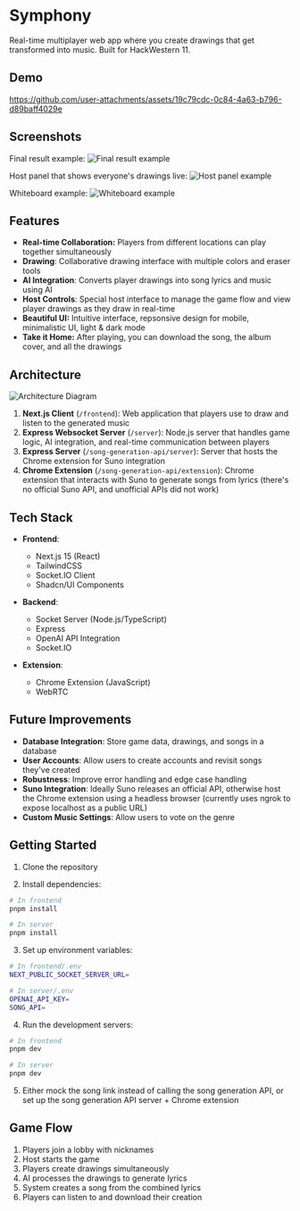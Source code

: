 # Symphony

Real-time multiplayer web app where you create drawings that get transformed into music. Built for HackWestern 11.

## Demo

https://github.com/user-attachments/assets/19c79cdc-0c84-4a63-b796-d89baff4029e

## Screenshots

Final result example:
![Final result example](https://github.com/user-attachments/assets/5fa060df-bac7-45b8-a42e-75451509b61b)

Host panel that shows everyone's drawings live:
![Host panel example](https://github.com/user-attachments/assets/77d3ab4d-6caf-44bc-a244-9bab5dcfc181)

Whiteboard example:
![Whiteboard example](https://github.com/user-attachments/assets/5ecf03fa-00cf-4a09-b5d1-00422edc8732)

## Features

- **Real-time Collaboration:** Players from different locations can play together simultaneously
- **Drawing**: Collaborative drawing interface with multiple colors and eraser tools
- **AI Integration**: Converts player drawings into song lyrics and music using AI
- **Host Controls**: Special host interface to manage the game flow and view player drawings as they draw in real-time
- **Beautiful UI:** Intuitive interface, repsonsive design for mobile, minimalistic UI, light & dark mode
- **Take it Home:** After playing, you can download the song, the album cover, and all the drawings

## Architecture

![Architecture Diagram](https://github.com/user-attachments/assets/546f554e-483a-4c1f-b14e-382673fc4383)

1. **Next.js Client** (`/frontend`): Web application that players use to draw and listen to the generated music
2. **Express Websocket Server** (`/server`): Node.js server that handles game logic, AI integration, and real-time communication between players
3. **Express Server** (`/song-generation-api/server`): Server that hosts the Chrome extension for Suno integration
4. **Chrome Extension** (`/song-generation-api/extension`): Chrome extension that interacts with Suno to generate songs from lyrics (there's no official Suno API, and unofficial APIs did not work)

## Tech Stack

- **Frontend**:

  - Next.js 15 (React)
  - TailwindCSS
  - Socket.IO Client
  - Shadcn/UI Components

- **Backend**:

  - Socket Server (Node.js/TypeScript)
  - Express
  - OpenAI API Integration
  - Socket.IO

- **Extension**:
  - Chrome Extension (JavaScript)
  - WebRTC

## Future Improvements

- **Database Integration**: Store game data, drawings, and songs in a database
- **User Accounts**: Allow users to create accounts and revisit songs they've created
- **Robustness**: Improve error handling and edge case handling
- **Suno Integration**: Ideally Suno releases an official API, otherwise host the Chrome extension using a headless browser (currently uses ngrok to expose localhost as a public URL)
- **Custom Music Settings**: Allow users to vote on the genre

## Getting Started

1. Clone the repository

2. Install dependencies:

```bash
# In frontend
pnpm install

# In server
pnpm install
```

3. Set up environment variables:

```bash
# In frontend/.env
NEXT_PUBLIC_SOCKET_SERVER_URL=

# In server/.env
OPENAI_API_KEY=
SONG_API=
```

4. Run the development servers:

```bash
# In frontend
pnpm dev

# In server
pnpm dev
```

5. Either mock the song link instead of calling the song generation API, or set up the song generation API server + Chrome extension

## Game Flow

1. Players join a lobby with nicknames
2. Host starts the game
3. Players create drawings simultaneously
4. AI processes the drawings to generate lyrics
5. System creates a song from the combined lyrics
6. Players can listen to and download their creation
